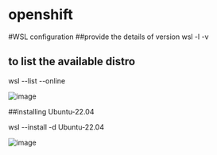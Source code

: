 # openshift

#WSL configuration
##provide the details of version
wsl -l -v

## to list the available distro
wsl --list --online 

![image](https://github.com/user-attachments/assets/9b118edb-6476-4a6c-9f33-9d5674f83886)

##installing Ubuntu-22.04

wsl --install -d Ubuntu-22.04

![image](https://github.com/user-attachments/assets/9ff507a5-7e5c-4a68-addc-8d78c96473bd)

